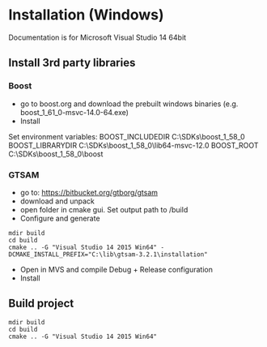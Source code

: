 # Installation (Windows)
Documentation is for Microsoft Visual Studio 14 64bit

## Install 3rd party libraries

### Boost

- go to boost.org and download the prebuilt windows binaries (e.g. boost_1_61_0-msvc-14.0-64.exe)
- Install

Set environment variables:
    BOOST_INCLUDEDIR    C:\SDKs\boost_1_58_0\
    BOOST_LIBRARYDIR    C:\SDKs\boost_1_58_0\lib64-msvc-12.0
    BOOST_ROOT          C:\SDKs\boost_1_58_0\boost


### GTSAM

- go to: https://bitbucket.org/gtborg/gtsam
- download and unpack
- open folder in cmake gui. Set output path to /build
- Configure and generate


```
mdir build
cd build
cmake .. -G "Visual Studio 14 2015 Win64" -DCMAKE_INSTALL_PREFIX="C:\lib\gtsam-3.2.1\installation"
```
- Open in MVS and compile Debug + Release configuration
- Install

## Build project




```
mdir build
cd build
cmake .. -G "Visual Studio 14 2015 Win64"
```